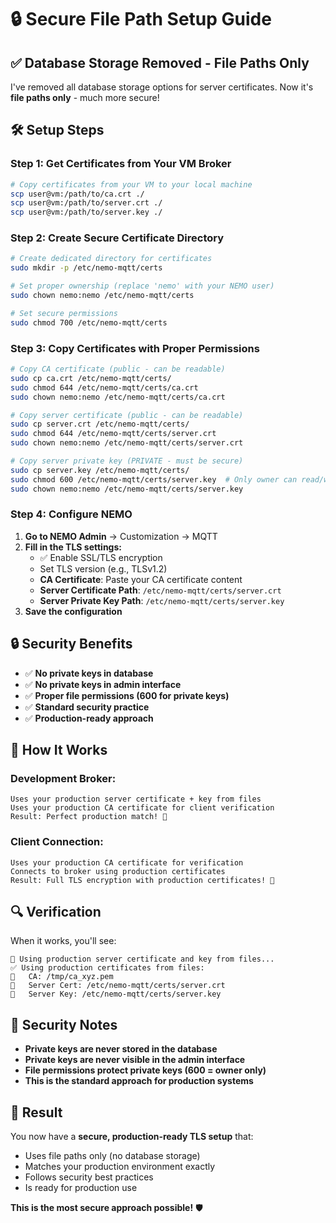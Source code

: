 # 🔒 Secure File Path Setup Guide

## ✅ **Database Storage Removed - File Paths Only**

I've removed all database storage options for server certificates. Now it's **file paths only** - much more secure!

## 🛠️ **Setup Steps**

### **Step 1: Get Certificates from Your VM Broker**

```bash
# Copy certificates from your VM to your local machine
scp user@vm:/path/to/ca.crt ./
scp user@vm:/path/to/server.crt ./
scp user@vm:/path/to/server.key ./
```

### **Step 2: Create Secure Certificate Directory**

```bash
# Create dedicated directory for certificates
sudo mkdir -p /etc/nemo-mqtt/certs

# Set proper ownership (replace 'nemo' with your NEMO user)
sudo chown nemo:nemo /etc/nemo-mqtt/certs

# Set secure permissions
sudo chmod 700 /etc/nemo-mqtt/certs
```

### **Step 3: Copy Certificates with Proper Permissions**

```bash
# Copy CA certificate (public - can be readable)
sudo cp ca.crt /etc/nemo-mqtt/certs/
sudo chmod 644 /etc/nemo-mqtt/certs/ca.crt
sudo chown nemo:nemo /etc/nemo-mqtt/certs/ca.crt

# Copy server certificate (public - can be readable)
sudo cp server.crt /etc/nemo-mqtt/certs/
sudo chmod 644 /etc/nemo-mqtt/certs/server.crt
sudo chown nemo:nemo /etc/nemo-mqtt/certs/server.crt

# Copy server private key (PRIVATE - must be secure)
sudo cp server.key /etc/nemo-mqtt/certs/
sudo chmod 600 /etc/nemo-mqtt/certs/server.key  # Only owner can read/write
sudo chown nemo:nemo /etc/nemo-mqtt/certs/server.key
```

### **Step 4: Configure NEMO**

1. **Go to NEMO Admin** → Customization → MQTT
2. **Fill in the TLS settings:**
   - ✅ Enable SSL/TLS encryption
   - Set TLS version (e.g., TLSv1.2)
   - **CA Certificate**: Paste your CA certificate content
   - **Server Certificate Path**: `/etc/nemo-mqtt/certs/server.crt`
   - **Server Private Key Path**: `/etc/nemo-mqtt/certs/server.key`
3. **Save the configuration**

## 🔒 **Security Benefits**

- ✅ **No private keys in database**
- ✅ **No private keys in admin interface**
- ✅ **Proper file permissions (600 for private keys)**
- ✅ **Standard security practice**
- ✅ **Production-ready approach**

## 🎯 **How It Works**

### **Development Broker:**
```
Uses your production server certificate + key from files
Uses your production CA certificate for client verification
Result: Perfect production match! 🎉
```

### **Client Connection:**
```
Uses your production CA certificate for verification
Connects to broker using production certificates
Result: Full TLS encryption with production certificates! 🔐
```

## 🔍 **Verification**

When it works, you'll see:
```
🔐 Using production server certificate and key from files...
✅ Using production certificates from files:
🔐   CA: /tmp/ca_xyz.pem
🔐   Server Cert: /etc/nemo-mqtt/certs/server.crt
🔐   Server Key: /etc/nemo-mqtt/certs/server.key
```

## 🚨 **Security Notes**

- **Private keys are never stored in the database**
- **Private keys are never visible in the admin interface**
- **File permissions protect private keys (600 = owner only)**
- **This is the standard approach for production systems**

## 🎉 **Result**

You now have a **secure, production-ready TLS setup** that:
- Uses file paths only (no database storage)
- Matches your production environment exactly
- Follows security best practices
- Is ready for production use

**This is the most secure approach possible!** 🛡️
